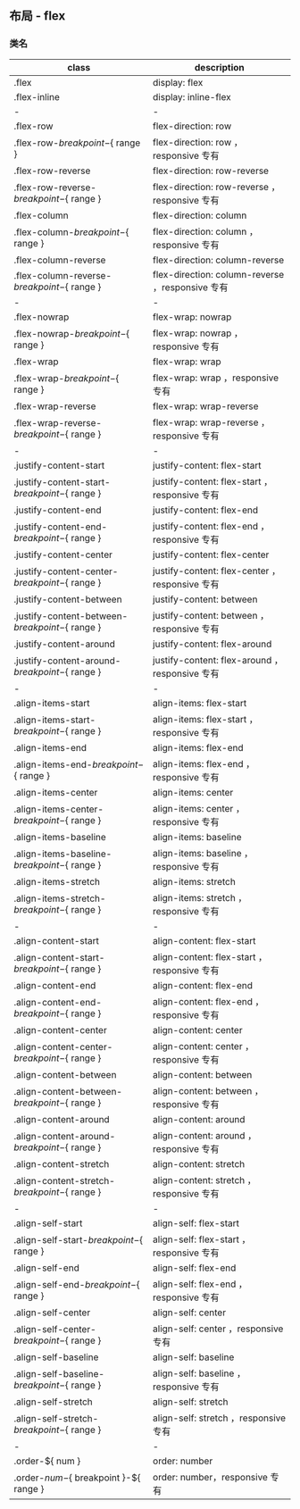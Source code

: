 ## 布局 - flex

### 类名

 class                                               | description
 -----------------------------------------------     | -------------------------------------------
 .flex                                               | display: flex
 .flex-inline                                        | display: inline-flex
 -                                                   | -
 .flex-row                                           | flex-direction: row
 .flex-row-${ breakpoint }-${ range }                | flex-direction: row ，responsive 专有
 .flex-row-reverse                                   | flex-direction: row-reverse
 .flex-row-reverse-${ breakpoint }-${ range }        | flex-direction: row-reverse ，responsive 专有
 .flex-column                                        | flex-direction: column
 .flex-column-${ breakpoint }-${ range }             | flex-direction: column ，responsive 专有
 .flex-column-reverse                                | flex-direction: column-reverse
 .flex-column-reverse-${ breakpoint }-${ range }     | flex-direction: column-reverse ，responsive 专有
 -                                                   | -
 .flex-nowrap                                        | flex-wrap: nowrap
 .flex-nowrap-${ breakpoint }-${ range }             | flex-wrap: nowrap ，responsive 专有
 .flex-wrap                                          | flex-wrap: wrap
 .flex-wrap-${ breakpoint }-${ range }               | flex-wrap: wrap ，responsive 专有
 .flex-wrap-reverse                                  | flex-wrap: wrap-reverse
 .flex-wrap-reverse-${ breakpoint }-${ range }       | flex-wrap: wrap-reverse ，responsive 专有
 -                                                   | -
 .justify-content-start                              | justify-content: flex-start
 .justify-content-start-${ breakpoint }-${ range }   | justify-content: flex-start ，responsive 专有
 .justify-content-end                                | justify-content: flex-end
 .justify-content-end-${ breakpoint }-${ range }     | justify-content: flex-end ，responsive 专有
 .justify-content-center                             | justify-content: flex-center
 .justify-content-center-${ breakpoint }-${ range }  | justify-content: flex-center ，responsive 专有
 .justify-content-between                            | justify-content: between
 .justify-content-between-${ breakpoint }-${ range } | justify-content: between ，responsive 专有
 .justify-content-around                             | justify-content: flex-around
 .justify-content-around-${ breakpoint }-${ range }  | justify-content: flex-around ，responsive 专有
 -                                                   | -
 .align-items-start                                  | align-items: flex-start
 .align-items-start-${ breakpoint }-${ range }       | align-items: flex-start ，responsive 专有
 .align-items-end                                    | align-items: flex-end
 .align-items-end-${ breakpoint }-${ range }         | align-items: flex-end ，responsive 专有
 .align-items-center                                 | align-items: center
 .align-items-center-${ breakpoint }-${ range }      | align-items: center ，responsive 专有
 .align-items-baseline                               | align-items: baseline
 .align-items-baseline-${ breakpoint }-${ range }    | align-items: baseline ，responsive 专有
 .align-items-stretch                                | align-items: stretch
 .align-items-stretch-${ breakpoint }-${ range }     | align-items: stretch ，responsive 专有
 -                                                   | -
 .align-content-start                                | align-content: flex-start
 .align-content-start-${ breakpoint }-${ range }     | align-content: flex-start ，responsive 专有
 .align-content-end                                  | align-content: flex-end
 .align-content-end-${ breakpoint }-${ range }       | align-content: flex-end ，responsive 专有
 .align-content-center                               | align-content: center
 .align-content-center-${ breakpoint }-${ range }    | align-content: center ，responsive 专有
 .align-content-between                              | align-content: between
 .align-content-between-${ breakpoint }-${ range }   | align-content: between ，responsive 专有
 .align-content-around                               | align-content: around
 .align-content-around-${ breakpoint }-${ range }    | align-content: around ，responsive 专有
 .align-content-stretch                              | align-content: stretch
 .align-content-stretch-${ breakpoint }-${ range }   | align-content: stretch ，responsive 专有
 -                                                   | -
 .align-self-start                                   | align-self: flex-start
 .align-self-start-${ breakpoint }-${ range }        | align-self: flex-start ，responsive 专有
 .align-self-end                                     | align-self: flex-end
 .align-self-end-${ breakpoint }-${ range }          | align-self: flex-end ，responsive 专有
 .align-self-center                                  | align-self: center
 .align-self-center-${ breakpoint }-${ range }       | align-self: center ，responsive 专有
 .align-self-baseline                                | align-self: baseline
 .align-self-baseline-${ breakpoint }-${ range }     | align-self: baseline ，responsive 专有
 .align-self-stretch                                 | align-self: stretch
 .align-self-stretch-${ breakpoint }-${ range }      | align-self: stretch ，responsive 专有
 -                                                   | -
 .order-${ num }                                     | order: number
 .order-${ num }-${ breakpoint }-${ range }          | order: number，responsive 专有
  